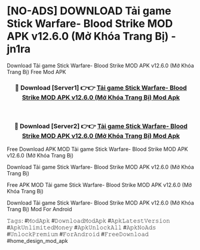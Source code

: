 # [NO-ADS] DOWNLOAD Tải game Stick Warfare- Blood Strike MOD APK v12.6.0 (Mở Khóa Trang Bị) - jn1ra
Download Tải game Stick Warfare- Blood Strike MOD APK v12.6.0 (Mở Khóa Trang Bị) Free Mod APK

<div align="center">
<h3>🔴 Download [Server1] 👉👉 <a href="https://apk-comot.site?title=Tải_game_Stick_Warfare-_Blood_Strike_MOD_APK_v12.6.0_(Mở_Khóa_Trang_Bị)">Tải game Stick Warfare- Blood Strike MOD APK v12.6.0 (Mở Khóa Trang Bị) Mod Apk</a></h3><br>

<h3>🔴 Download [Server2] 👉👉 <a href="https://apk-comot.site?title=Tải_game_Stick_Warfare-_Blood_Strike_MOD_APK_v12.6.0_(Mở_Khóa_Trang_Bị)">Tải game Stick Warfare- Blood Strike MOD APK v12.6.0 (Mở Khóa Trang Bị) Mod Apk</a></h3>
</div>


Free Download APK MOD Tải game Stick Warfare- Blood Strike MOD APK v12.6.0 (Mở Khóa Trang Bị)

Download Tải game Stick Warfare- Blood Strike MOD APK v12.6.0 (Mở Khóa Trang Bị) 

Free APK MOD Tải game Stick Warfare- Blood Strike MOD APK v12.6.0 (Mở Khóa Trang Bị) 

Download Tải game Stick Warfare- Blood Strike MOD APK v12.6.0 (Mở Khóa Trang Bị) Mod For Android

𝚃𝚊𝚐𝚜: #𝙼𝚘𝚍𝙰𝚙𝚔 #𝙳𝚘𝚠𝚗𝚕𝚘𝚊𝚍𝙼𝚘𝚍𝙰𝚙𝚔 #𝙰𝚙𝚔𝙻𝚊𝚝𝚎𝚜𝚝𝚅𝚎𝚛𝚜𝚒𝚘𝚗 #𝙰𝚙𝚔𝚄𝚗𝚕𝚒𝚖𝚒𝚝𝚎𝚍𝙼𝚘𝚗𝚎𝚢 #𝙰𝚙𝚔𝚄𝚗𝚕𝚘𝚌𝚔𝙰𝚕𝚕 #𝙰𝚙𝚔𝙽𝚘𝙰𝚍𝚜 #𝚄𝚗𝚕𝚘𝚌𝚔𝙿𝚛𝚎𝚖𝚒𝚞𝚖 #𝙵𝚘𝚛𝙰𝚗𝚍𝚛𝚘𝚒𝚍 #𝙵𝚛𝚎𝚎𝙳𝚘𝚠𝚗𝚕𝚘𝚊𝚍 #home_design_mod_apk